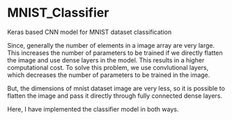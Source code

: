# MNIST_Classifier
Keras based CNN model for MNIST dataset classification

Since, generally the number of elements in a image array are very large. This increases the number of parameters to be trained if we directly flatten the image and use dense layers in the model. This results in a higher computational cost. To solve this problem, we use convlutional layers, which decreases the number of parameters to be trained in the image. 
  
But, the dimensions of mnist dataset image are very less, so it is possible to flatten the image and pass it directly through fully connected dense layers.
  
Here, I have implemented the classifier model in both ways.
